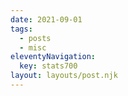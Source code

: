 ```yaml
---
date: 2021-09-01
tags:
  - posts
  - misc
eleventyNavigation:
  key: stats700
layout: layouts/post.njk
---
```




